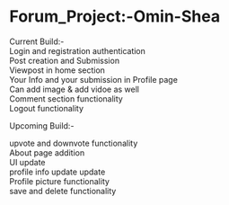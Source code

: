 # Forum_Project:-Omin-Shea
Current Build:-<br>
Login and registration authentication <br>
Post creation and Submission<br>
Viewpost in home section<br>
Your Info and your submission in Profile page<br>
Can add image & add vidoe as well <br>
Comment section functionality<br>
Logout functionality<br>

Upcoming Build:-<br>

upvote and downvote functionality<br>
About page addition<br>
UI update<br>
profile info update update<br>
Profile picture functionality<br>
save and delete functionality<br>


